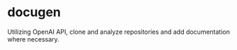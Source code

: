 # docugen
Utilizing OpenAI API, clone and analyze repositories and add documentation where necessary.

